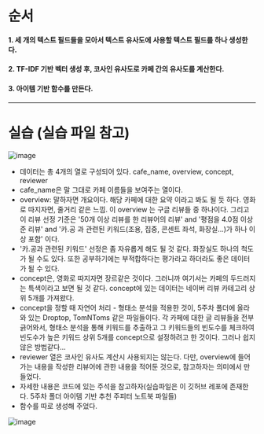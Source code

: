 # 순서

#### 1. 세 개의 텍스트 필드들을 모아서 텍스트 유사도에 사용할 텍스트 필드를 하나 생성한다. 
#### 2. TF-IDF 기반 벡터 생성 후, 코사인 유사도로 카페 간의 유사도를 계산한다.
#### 3. 아이템 기반 함수를 만든다.

---

# 실습 (실습 파일 참고)

![image](https://user-images.githubusercontent.com/108641325/195709615-f43dd94c-bf11-4971-9da5-8bb13da19b55.png)

- 데이터는 총 4개의 열로 구성되어 있다. cafe_name, overview, concept, reviewer
- cafe_name은 말 그대로 카페 이름들을 보여주는 열이다. 
- overview: 말하자면 개요이다. 해당 카페에 대한 요약 이라고 봐도 될 듯 하다. 영화로 따지자면, 줄거리 같은 느낌. 이 overview 는 구글 리뷰들 중 하나이다. 
그리고 이 리뷰 선정 기준은 '50개 이상 리뷰를 한 리뷰어의 리뷰' and '평점을 4.0점 이상 준 리뷰' and '카.공 과 관련된 키워드(조용, 집중, 콘센트 좌석, 화장실...)가 하나 이상 포함' 이다.
- '카.공과 관련된 키워드' 선정은 좀  자유롭게 해도 될 것 같다. 화장실도 하나의 척도가 될 수도 있다. 또한 공부하기에는 부적합하다는 평가라고 하더라도 좋은 데이터가 될 수 있다.  
- concept은, 영화로 따지자면 장르같은 것이다. 그러니까 여기서는 카페의 두드러지는 특색이라고 보면 될 것 같다. 
concept에 있는 데이터는 네이버 리뷰 카테고리 상위 5개를 가져왔다.
- concept을 정할 때 자연어 처리 - 형태소 분석을 적용한 것이, 5주차 폴더에 올라와 있는 Droptop, TomNToms 같은 파일들이다. 각 카페에 대한 글 리뷰들을 전부 긁어와서, 형태소 분석을 통해 키워드를 추출하고 그 키워드들의 빈도수를 체크하여 빈도수가 높은 키워드 상위 5개를 concept으로 설정하려고 한 것이다. 그러나 쉽지 않은 방법같다...
- reviewer 열은 코사인 유사도 계산시 사용되지는 않는다. 다만, overview에 들어가는 내용을 작성한 리뷰어에 관한 내용을 적어둔 것으로, 참고하자는 의미에서 만들었다.
- 자세한 내용은 코드에 있는 주석을 참고하자(실습파일은 이 깃허브 레포에 존재한다. 5주차 폴더 아이템 기반 추천 주피터 노트북 파일들)
- 함수를 따로 생성해 주었다. 

![image](https://user-images.githubusercontent.com/108641325/195711153-fd96737e-5d9b-4fc9-b044-8d03ce3f2a1e.png)
